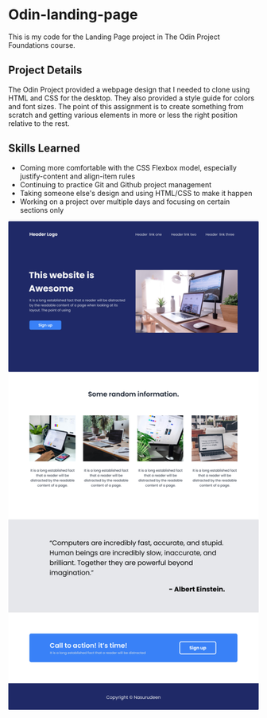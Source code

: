 # Odin-landing-page

This is my code for the Landing Page project in The Odin Project Foundations course.

## Project Details

The Odin Project provided a webpage design that I needed to clone using HTML and CSS for the desktop. They also provided a style guide for colors and font sizes. The point of this assignment is to create something from scratch and getting various elements in more or less the right position relative to the rest.

## Skills Learned

- Coming more comfortable with the CSS Flexbox model, especially justify-content and align-item rules
- Continuing to practice Git and Github project management
- Taking someone else's design and using HTML/CSS to make it happen
- Working on a project over multiple days and focusing on certain sections only

![design](landing-page-design.jpg "Title")
